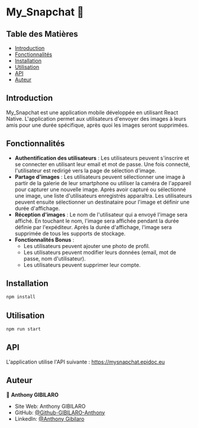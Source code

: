# My_Snapchat :camera_flash:

## Table des Matières

- [Introduction](#introduction)
- [Fonctionnalités](#fonctionnalités)
- [Installation](#installation)
- [Utilisation](#utilisation)
- [API](#api)
- [Auteur](#auteur)
<!-- - [Contribution](#contribution) -->
<!-- - [Licence](#licence) -->

## Introduction

My_Snapchat est une application mobile développée en utilisant React Native. L'application permet aux utilisateurs d'envoyer des images à leurs amis pour une durée spécifique, après quoi les images seront supprimées.

## Fonctionnalités

- **Authentification des utilisateurs** : Les utilisateurs peuvent s'inscrire et se connecter en utilisant leur email et mot de passe. Une fois connecté, l'utilisateur est redirigé vers la page de sélection d'image.
- **Partage d'images** : Les utilisateurs peuvent sélectionner une image à partir de la galerie de leur smartphone ou utiliser la caméra de l'appareil pour capturer une nouvelle image. Après avoir capturé ou sélectionné une image, une liste d'utilisateurs enregistrés apparaîtra. Les utilisateurs peuvent ensuite sélectionner un destinataire pour l'image et définir une durée d'affichage.
- **Réception d'images** : Le nom de l'utilisateur qui a envoyé l'image sera affiché. En touchant le nom, l'image sera affichée pendant la durée définie par l'expéditeur. Après la durée d'affichage, l'image sera supprimée de tous les supports de stockage.
- **Fonctionnalités Bonus** :
  - Les utilisateurs peuvent ajouter une photo de profil.
  - Les utilisateurs peuvent modifier leurs données (email, mot de passe, nom d'utilisateur).
  - Les utilisateurs peuvent supprimer leur compte.

## Installation

```sh
npm install
```

## Utilisation

```sh
npm run start
```

## API

L'application utilise l'API suivante : https://mysnapchat.epidoc.eu

## Auteur 

👤 **Anthony GIBILARO**

* Site Web: Anthony GIBILARO
* GitHub: [@Github-GIBILARO-Anthony](https://github.com/Github-GIBILARO-Anthony)
* LinkedIn: [@Anthony Gibilaro](https://www.linkedin.com/in/anthony-gibilaro/)


<!-- ## Contribution -->

<!-- (Instructions de contribution ici) -->

<!-- ## Licence -->

<!-- (Information sur la licence ici) -->
